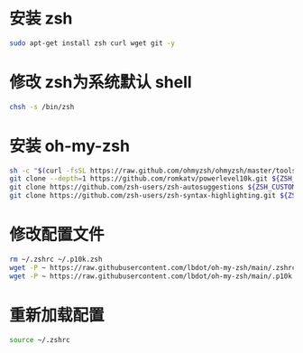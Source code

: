 # 安装 zsh
```bash
sudo apt-get install zsh curl wget git -y
```

# 修改 zsh为系统默认 shell
```bash
chsh -s /bin/zsh
```

# 安装 oh-my-zsh
```bash
sh -c "$(curl -fsSL https://raw.github.com/ohmyzsh/ohmyzsh/master/tools/install.sh)"
git clone --depth=1 https://github.com/romkatv/powerlevel10k.git ${ZSH_CUSTOM:-$HOME/.oh-my-zsh/custom}/themes/powerlevel10k
git clone https://github.com/zsh-users/zsh-autosuggestions ${ZSH_CUSTOM:-~/.oh-my-zsh/custom}/plugins/zsh-autosuggestions
git clone https://github.com/zsh-users/zsh-syntax-highlighting.git ${ZSH_CUSTOM:-~/.oh-my-zsh/custom}/plugins/zsh-syntax-highlighting
```

# 修改配置文件
```bash
rm ~/.zshrc ~/.p10k.zsh
wget -P ~ https://raw.githubusercontent.com/lbdot/oh-my-zsh/main/.zshrc
wget -P ~ https://raw.githubusercontent.com/lbdot/oh-my-zsh/main/.p10k.zsh
```

# 重新加载配置
```bash
source ~/.zshrc
```
